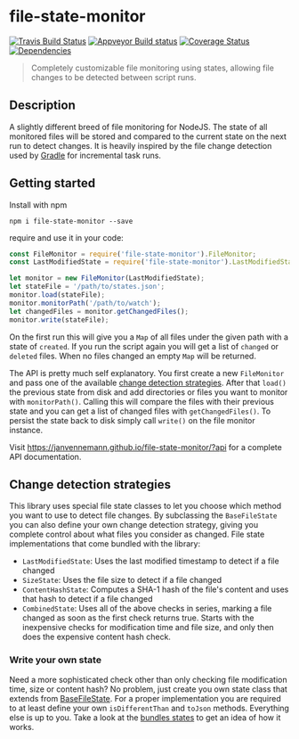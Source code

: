 # file-state-monitor

[![Travis Build Status](https://travis-ci.org/janvennemann/file-state-monitor.svg?branch=master)](https://travis-ci.org/janvennemann/file-state-monitor)
[![Appveyor Build status](https://ci.appveyor.com/api/projects/status/p5gakno7oj276abs?svg=true)](https://ci.appveyor.com/project/janvennemann/file-state-monitor)
[![Coverage Status](https://coveralls.io/repos/github/janvennemann/file-state-monitor/badge.svg?branch=develop)](https://coveralls.io/github/janvennemann/file-state-monitor?branch=develop)
[![Dependencies](https://david-dm.org/janvennemann/file-state-monitor.svg)](https://david-dm.org/janvennemann/file-state-monitor)

> Completely customizable file monitoring using states, allowing file changes to be detected between script runs.

## Description

A slightly different breed of file monitoring for NodeJS. The state of all monitored files will be stored and compared to the current state on the next run to detect changes. It is heavily inspired by the file change detection used by [Gradle](https://gradle.org/) for incremental task runs.

## Getting started

Install with npm

`npm i file-state-monitor --save`

require and use it in your code:

```javascript
const FileMonitor = require('file-state-monitor').FileMonitor;
const LastModifiedState = require('file-state-monitor').LastModifiedState

let monitor = new FileMonitor(LastModifiedState);
let stateFile = '/path/to/states.json';
monitor.load(stateFile);
monitor.monitorPath('/path/to/watch');
let changedFiles = monitor.getChangedFiles();
monitor.write(stateFile);
```

On the first run this will give you a `Map` of all files under the given path with a state of `created`. If you run the script again you will get a list of `changed` or `deleted` files. When no files changed an empty `Map` will be returned.

The API is pretty much self explanatory. You first create a new `FileMonitor` and pass one of the available [change detection strategies](#change-detection-strategies). After that `load()` the previous state from disk and add directories or files you want to monitor with `monitorPath()`. Calling this will compare the files with their previous state and you can get a list of changed files with `getChangedFiles()`. To persist the state back to disk simply call `write()` on the file monitor instance.

Visit https://janvennemann.github.io/file-state-monitor/?api for a complete API documentation.

## Change detection strategies

This library uses special file state classes to let you choose which method you want to use to detect file changes. By subclassing the `BaseFileState` you can also define your own change detection strategy, giving you complete control about what files you consider as changed. File state implementations that come bundled with the library:

* `LastModifiedState`: Uses the last modified timestamp to detect if a file changed
* `SizeState`: Uses the file size to detect if a file changed
* `ContentHashState`: Computes a SHA-1 hash of the file's content and uses that hash to detect if a file changed
* `CombinedState`: Uses all of the above checks in series, marking a file changed as soon as the first check returns true. Starts with the inexpensive checks for modification time and file size, and only then does the expensive content hash check.

### Write your own state

Need a more sophisticated check other than only checking file modification time, size or content hash? No problem, just create you own state class that extends from [BaseFileState](https://janvennemann.github.io/file-state-monitor/?api#BaseFileState). For a proper implementation you are required to at least define your own `isDifferentThan` and `toJson` methods. Everything else is up to you. Take a look at the [bundles states](/lib/states) to get an idea of how it works.
